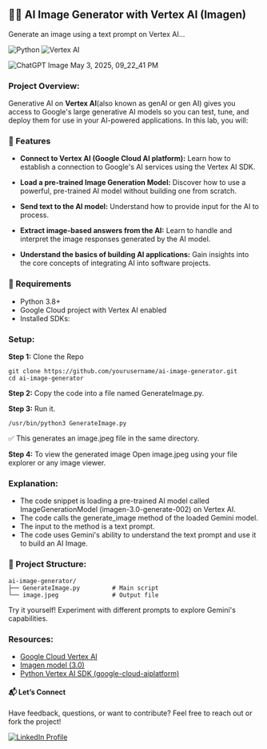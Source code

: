 ## 🧠✨ AI Image Generator with Vertex AI (Imagen)
Generate an image using a text prompt on Vertex AI...

![Python](https://img.shields.io/badge/Python-3.8%2B-blue.svg)
![Vertex AI](https://img.shields.io/badge/Powered%20by-Vertex%20AI-FF6F00.svg)

 ![ChatGPT Image May 3, 2025, 09_22_41 PM](https://github.com/user-attachments/assets/ef41b931-535a-4a8b-ae02-2bdead5700cd)

### Project Overview:

Generative AI on **Vertex AI**(also known as genAI or gen AI) gives you access to Google's large generative AI models so you can test, tune, and deploy them for use in your AI-powered applications. In this lab, you will:

### 🚀 Features
- **Connect to Vertex AI (Google Cloud AI platform):** Learn how to establish a connection to Google's AI services using the Vertex AI SDK.
  
- **Load a pre-trained Image Generation Model:** Discover how to use a powerful, pre-trained AI model without building one from scratch.
  
- **Send text to the AI model:** Understand how to provide input for the AI to process.
  
- **Extract image-based answers from the AI:** Learn to handle and interpret the image responses generated by the AI model.
  
- **Understand the basics of building AI applications:** Gain insights into the core concepts of integrating AI into software projects.

### 🧰 Requirements

- Python 3.8+
- Google Cloud project with Vertex AI enabled
- Installed SDKs:


### Setup:

**Step 1:**
Clone the Repo
```
git clone https://github.com/yourusername/ai-image-generator.git
cd ai-image-generator
```

**Step 2:**
Copy the code into a file named GenerateImage.py.

**Step 3:**
Run it.
```
/usr/bin/python3 GenerateImage.py
```
✅ This generates an image.jpeg file in the same directory.

**Step 4:**
To view the generated image
Open image.jpeg using your file explorer or any image viewer.

### Explanation:

- The code snippet is loading a pre-trained AI model called ImageGenerationModel (imagen-3.0-generate-002) on Vertex AI.
- The code calls the generate_image method of the loaded Gemini model.
- The input to the method is a text prompt.
- The code uses Gemini's ability to understand the text prompt and use it to build an AI Image.


### 📂 Project Structure:

```
ai-image-generator/
├── GenerateImage.py         # Main script
└── image.jpeg               # Output file
```

Try it yourself! Experiment with different prompts to explore Gemini's capabilities.

### Resources:

- [Google Cloud Vertex AI](https://cloud.google.com/vertex-ai)
- [Imagen model (3.0)](https://cloud.google.com/vertex-ai/generative-ai/docs/image/overview)
- [Python Vertex AI SDK (google-cloud-aiplatform)](https://pypi.org/project/google-cloud-aiplatform/)

#### 📬 Let’s Connect
Have feedback, questions, or want to contribute? Feel free to reach out or fork the project!

<a href="https://www.linkedin.com/in/mansi-more-0943/"> ![LinkedIn Profile](https://img.shields.io/badge/LinkedIn-0077B5?style=for-the-badge&logo=linkedin&logoColor=white) </a>
